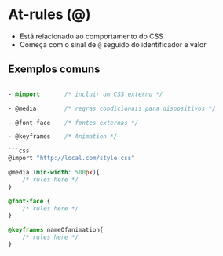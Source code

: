 # At-rules (@)

* Está relacionado ao comportamento do CSS
* Começa com o sinal de `@` seguido do identificador e valor

## Exemplos comuns

```css

- @import       /* incluir um CSS externo */

- @media        /* regras condicionais para dispositivos */

- @font-face    /* fontes externas */

- @keyframes    /* Animation */

```css
@import "http://local.com/style.css"

@media (min-width: 500px){
    /* rules here */
}

@font-face {
    /* rules here */
}

@keyframes nameOfanimation{
    /* rules here */
}